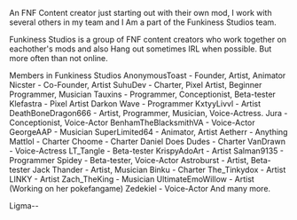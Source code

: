 An FNF Content creator just starting out with their own mod, I work with several others in my team and I Am a part of the Funkiness Studios team.

Funkiness Studios is a group of FNF content creators who work together on eachother's mods and also Hang out sometimes IRL when possible. But more often than not online.

Members in Funkiness Studios
AnonymousToast - Founder, Artist, Animator
Nicster - Co-Founder, Artist
SuhuDev - Charter, Pixel Artist, Beginner Programmer, Musician
Tauxins - Programmer, Conceptionist, Beta-tester
Klefastra - Pixel Artist
Darkon Wave - Programmer
KxtyyLivvl - Artist
DeathBoneDragon666 - Artist, Programmer, Musician, Voice-Actress.
Jura - Conceptionist, Voice-Actor
BenhamTheBlacksmithVA - Voice-Actor
GeorgeAAP - Musician
SuperLimited64 - Animator, Artist
Aetherr - Anything
Mattlol - Charter
Choome - Charter
Daniel Does Dudes - Charter
VanDrawn - Voice-Actress
LT_Tangle - Beta-tester
KrispyAdoArt - Artist
Salman9135 - Programmer
Spidey - Beta-tester, Voice-Actor
Astroburst - Artist, Beta-tester
Jack Thander - Artist, Musician
Binku - Charter
The_Tinkydox - Artist
LINKY - Artist
Zach_TheKing - Musician
UltimateEmoWillow - Artist (Working on her pokefangame)
Zedekiel - Voice-Actor
And many more.

Ligma--
<!---
DeathBoneDragon666/DeathBoneDragon666 is a ✨ special ✨ repository because its `README.md` (this file) appears on your GitHub profile.
You can click the Preview link to take a look at your changes.
--->
